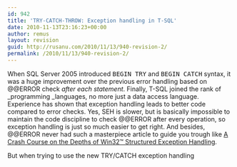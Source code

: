 ```yaml
---
id: 942
title: 'TRY-CATCH-THROW: Exception handling in T-SQL'
date: 2010-11-13T23:16:23+00:00
author: remus
layout: revision
guid: http://rusanu.com/2010/11/13/940-revision-2/
permalink: /2010/11/13/940-revision-2/
---
```

When SQL Server 2005 introduced <TT>BEGIN TRY</TT> and <TT>BEGIN CATCH</TT> syntax, it was a huge improvement over the previous error handling based on @@ERROR check _after each statement_. Finally, T-SQL joined the rank of _programming _languages, no more just a data access language. Experience has shown that exception handling leads to better code compared to error checks. Yes, SEH is slower, but is basically impossible to maintain the code discipline to check @@ERROR after every operation, so exception handling is just so much easier to get right. And besides, @@ERROR never had such a masterpiece article to guide you trough like <a href="http://www.microsoft.com/msj/0197/exception/exception.aspx" target="_blank">A Crash Course on the Depths of Win32™ Structured Exception Handling</a>.</p> 

But when trying to use the new TRY/CATCH exception handling